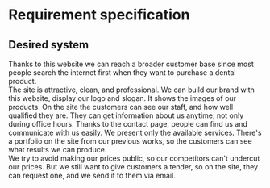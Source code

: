 # Requirement specification 
## Desired system 
Thanks to this website we can reach a broader customer base since most people search the internet first when they want to purchase a dental product.  
The site is attractive, clean, and professional. We can build our brand with this website, display our logo and slogan. It shows the images of our products. On the site the customers can see our staff, and how well qualified they are. They can get information about us anytime, not only during office hours. Thanks to the contact page, people can find us and communicate with us easily. We present only the available services. There's a portfolio on the site from our previous works, so the customers can see what results we can produce.  
We try to avoid making our prices public, so our competitors can't undercut our prices. But we still want to give customers a tender, so on the site, they can request one, and we send it to them via email.  